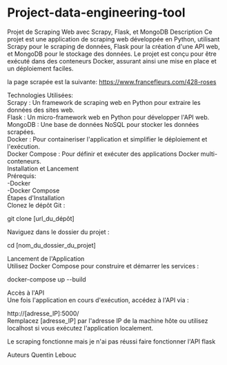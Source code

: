 # Project-data-engineering-tool 
Projet de Scraping Web avec Scrapy, Flask, et MongoDB 
Description 
Ce projet est une application de scraping web développée en Python, utilisant Scrapy pour le scraping de données, Flask pour la création d'une API web, et MongoDB pour le stockage des données. Le projet est conçu pour être exécuté dans des conteneurs Docker, assurant ainsi une mise en place et un déploiement faciles. 

la page scrapée est la suivante: https://www.francefleurs.com/428-roses  

  Technologies Utilisées:   
Scrapy : Un framework de scraping web en Python pour extraire les données des sites web.   
Flask : Un micro-framework web en Python pour développer l'API web.    
MongoDB : Une base de données NoSQL pour stocker les données scrapées.    
Docker : Pour containeriser l'application et simplifier le déploiement et l'exécution.    
Docker Compose : Pour définir et exécuter des applications Docker multi-conteneurs.   
Installation et Lancement  
Prérequis:  
  -Docker  
  -Docker Compose  
Étapes d'Installation  
Clonez le dépôt Git :  

  
git clone [url_du_dépôt]  

Naviguez dans le dossier du projet :  


cd [nom_du_dossier_du_projet]  

Lancement de l'Application  
Utilisez Docker Compose pour construire et démarrer les services :  


docker-compose up --build

Accès à l'API  
Une fois l'application en cours d'exécution, accédez à l'API via :  
  
http://[adresse_IP]:5000/  
Remplacez [adresse_IP] par l'adresse IP de la machine hôte ou utilisez localhost si vous exécutez l'application localement.

Le scraping fonctionne mais je n'ai pas réussi faire fonctionner l'API flask

Auteurs
Quentin Lebouc
